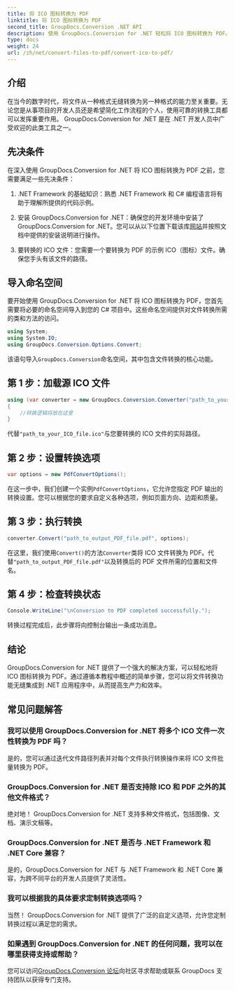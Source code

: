 ```yaml
---
title: 将 ICO 图标转换为 PDF
linktitle: 将 ICO 图标转换为 PDF
second_title: GroupDocs.Conversion .NET API
description: 使用 GroupDocs.Conversion for .NET 轻松将 ICO 图标转换为 PDF。通过本教程中概述的简单步骤提高工作效率。
type: docs
weight: 24
url: /zh/net/convert-files-to-pdf/convert-ico-to-pdf/
---
```

## 介绍
在当今的数字时代，将文件从一种格式无缝转换为另一种格式的能力至关重要。无论您是从事项目的开发人员还是希望简化工作流程的个人，使用可靠的转换工具都可以发挥重要作用。 GroupDocs.Conversion for .NET 是在 .NET 开发人员中广受欢迎的此类工具之一。
## 先决条件
在深入使用 GroupDocs.Conversion for .NET 将 ICO 图标转换为 PDF 之前，您需要满足一些先决条件：
1. .NET Framework 的基础知识：熟悉 .NET Framework 和 C# 编程语言将有助于理解所提供的代码示例。
   
2. 安装 GroupDocs.Conversion for .NET：确保您的开发环境中安装了 GroupDocs.Conversion for .NET。您可以从以下位置下载该库[网站](https://releases.groupdocs.com/conversion/net/)并按照文档中提供的安装说明进行操作。
3. 要转换的 ICO 文件：您需要一个要转换为 PDF 的示例 ICO（图标）文件。确保您手头有该文件的路径。

## 导入命名空间
要开始使用 GroupDocs.Conversion for .NET 将 ICO 图标转换为 PDF，您首先需要将必要的命名空间导入到您的 C# 项目中。这些命名空间提供对文件转换所需的类和方法的访问。

```csharp
using System;
using System.IO;
using GroupDocs.Conversion.Options.Convert;
```
该语句导入`GroupDocs.Conversion`命名空间，其中包含文件转换的核心功能。
## 第 1 步：加载源 ICO 文件
```csharp
using (var converter = new GroupDocs.Conversion.Converter("path_to_your_ICO_file.ico"))
{
    //转换逻辑将放在这里
}
```
代替`"path_to_your_ICO_file.ico"`与您要转换的 ICO 文件的实际路径。
## 第 2 步：设置转换选项
```csharp
var options = new PdfConvertOptions();
```
在这一步中，我们创建一个实例`PdfConvertOptions`，它允许您指定 PDF 输出的转换设置。您可以根据您的要求自定义各种选项，例如页面方向、边距和质量。
## 第 3 步：执行转换
```csharp
converter.Convert("path_to_output_PDF_file.pdf", options);
```
在这里，我们使用`Convert()`的方法`Converter`类将 ICO 文件转换为 PDF。代替`"path_to_output_PDF_file.pdf"`以及转换后的 PDF 文件所需的位置和文件名。
## 第 4 步：检查转换状态
```csharp
Console.WriteLine("\nConversion to PDF completed successfully.");
```
转换过程完成后，此步骤将向控制台输出一条成功消息。

## 结论
GroupDocs.Conversion for .NET 提供了一个强大的解决方案，可以轻松地将 ICO 图标转换为 PDF。通过遵循本教程中概述的简单步骤，您可以将文件转换功能无缝集成到 .NET 应用程序中，从而提高生产力和效率。
## 常见问题解答
### 我可以使用 GroupDocs.Conversion for .NET 将多个 ICO 文件一次性转换为 PDF 吗？
是的，您可以通过迭代文件路径列表并对每个文件执行转换操作来将 ICO 文件批量转换为 PDF。
### GroupDocs.Conversion for .NET 是否支持除 ICO 和 PDF 之外的其他文件格式？
绝对地！ GroupDocs.Conversion for .NET 支持多种文件格式，包括图像、文档、演示文稿等。
### GroupDocs.Conversion for .NET 是否与 .NET Framework 和 .NET Core 兼容？
是的，GroupDocs.Conversion for .NET 与 .NET Framework 和 .NET Core 兼容，为跨不同平台的开发人员提供了灵活性。
### 我可以根据我的具体要求定制转换选项吗？
当然！ GroupDocs.Conversion for .NET 提供了广泛的自定义选项，允许您定制转换过程以满足您的需求。
### 如果遇到 GroupDocs.Conversion for .NET 的任何问题，我可以在哪里获得支持或帮助？
您可以访问[GroupDocs.Conversion 论坛](https://forum.groupdocs.com/c/conversion/11)向社区寻求帮助或联系 GroupDocs 支持团队以获得专门支持。